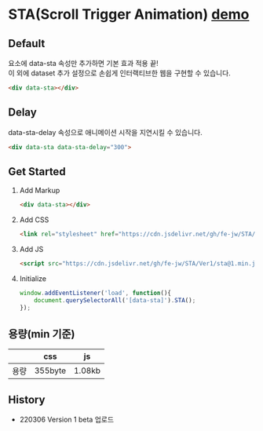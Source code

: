 # STA(Scroll Trigger Animation) [demo](https://fe-jw.github.io/STA)

## Default
요소에 data-sta 속성만 추가하면 기본 효과 적용 끝!<br>이 외에 dataset 추가 설정으로 손쉽게 인터랙티브한 웹을 구현할 수 있습니다.
```html
<div data-sta></div>
```

## Delay
data-sta-delay 속성으로 애니메이션 시작을 지연시킬 수 있습니다.
```html
<div data-sta data-sta-delay="300">
```

## Get Started
1. Add Markup
	```html
	<div data-sta></div>
	```

2. Add CSS
	```html
	<link rel="stylesheet" href="https://cdn.jsdelivr.net/gh/fe-jw/STA/Ver1/sta@1.min.css">
	```

3. Add JS
	```html
	<script src="https://cdn.jsdelivr.net/gh/fe-jw/STA/Ver1/sta@1.min.js"></script>
	```

4. Initialize
	```javascript
	window.addEventListener('load', function(){
		document.querySelectorAll('[data-sta]').STA();
	});
	```

## 용량(min 기준)
||css|js|
|------|:---:|:---:|
|용량|355byte|1.08kb|

## History
- 220306 Version 1 beta 업로드